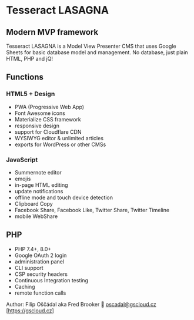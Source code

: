 # Tesseract LASAGNA

## Modern MVP framework

Tesseract LASAGNA is a Model View Presenter CMS that uses Google Sheets for basic database model and management. No database, just plain HTML, PHP and jQ!

## Functions

### HTML5 + Design

* PWA (Progressive Web App)
* Font Awesome icons
* Materialize CSS framework
* responsive design
* support for Cloudflare CDN
* WYSIWYG editor & unlimited articles
* exports for WordPress or other CMSs

### JavaScript

* Summernote editor
* emojis
* in-page HTML editing
* update notifications
* offline mode and touch device detection
* Clipboard Copy
* Facebook Share, Facebook Like, Twitter Share, Twitter Timeline
* mobile WebShare

## PHP

* PHP 7.4+, 8.0+
* Google OAuth 2 login
* administration panel
* CLI support
* CSP security headers
* Continuous Integration testing
* Caching
* remote function calls

Author: Filip Oščádal aka Fred Brooker 💌 <oscadal@gscloud.cz> [https://gscloud.cz]
